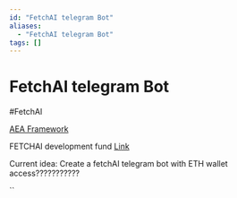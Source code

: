 ```yaml
---
id: "FetchAI telegram Bot"
aliases:
  - "FetchAI telegram Bot"
tags: []
---
```


# FetchAI telegram Bot

#FetchAI

[AEA Framework](https://docs.fetch.ai/aea-framework-documentation/)

FETCHAI development fund [Link](https://docs.fetch.ai/fund_form/)

Current idea: Create a fetchAI telegram bot with ETH wallet access???????????

``
